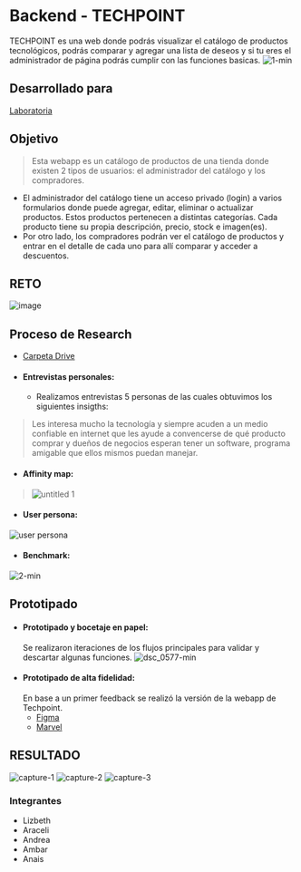 # Backend - TECHPOINT
TECHPOINT es una web donde podrás visualizar el catálogo de productos tecnológicos, podrás comparar y agregar una lista de deseos y si tu eres el administrador de página podrás cumplir con las funciones basicas.
![1-min](https://user-images.githubusercontent.com/32288883/38039645-51578f9c-3273-11e8-90a3-77067e7ddb5a.png)
## Desarrollado para
[Laboratoria](http://laboratoria.la)
## Objetivo
> Esta webapp es un catálogo de productos de una tienda donde existen 2 tipos de usuarios: el administrador del catálogo y los compradores.
* El administrador del catálogo tiene un acceso privado (login) a varios formularios donde puede agregar, editar, eliminar o actualizar productos. Estos productos pertenecen a distintas categorías. Cada producto tiene su propia descripción, precio, stock e imagen(es).
* Por otro lado, los compradores podrán ver el catálogo de productos y entrar en el detalle de cada uno para allí comparar y acceder a descuentos.
## RETO
![image](https://user-images.githubusercontent.com/32307145/38041041-6a920886-3276-11e8-91b6-7dc403f290e8.png)
## Proceso de Research
* [Carpeta Drive](...)
* #### Entrevistas personales:
  * Realizamos entrevistas 5 personas de las cuales obtuvimos los siguientes insigths:
> Les interesa mucho la tecnología y siempre acuden a un medio confiable en internet que les ayude a convencerse de qué producto comprar y dueños de negocios esperan tener un software, programa amigable que ellos mismos puedan manejar.
* #### Affinity map:
>![untitled 1](https://user-images.githubusercontent.com/32288883/38038919-bbce5eca-3271-11e8-9cfc-cf47078f5352.jpg)
* #### User persona:
![user persona](https://user-images.githubusercontent.com/32307145/38040234-a4d91e82-3274-11e8-9004-9ec2f0886563.png)
* #### Benchmark:
![2-min](https://user-images.githubusercontent.com/32288883/38040536-56c41a8e-3275-11e8-9f68-0fe7e3d50fd4.png)
## Prototipado
* #### Prototipado y bocetaje en papel:
  Se realizaron iteraciones de los flujos principales para validar y descartar algunas funciones.
  ![dsc_0577-min](https://user-images.githubusercontent.com/32288883/38041011-56c19966-3276-11e8-882e-d15e098eec7f.JPG)
* #### Prototipado de alta fidelidad:
  En base a un primer feedback se realizó la versión de la webapp de Techpoint.
  * [Figma](https://www.figma.com/file/VrL2oSC4zdj1NDBKEdLihmYn/Backend?node-id=8%3A1)
  * [Marvel](https://marvelapp.com/151879d6/screen/40364827)
## RESULTADO
![capture-1](https://user-images.githubusercontent.com/32307145/38041135-a2695ba6-3276-11e8-9496-b6479a0ab130.png)
![capture-2](https://user-images.githubusercontent.com/32282183/38041852-74ed1e72-3278-11e8-8eb0-d01e55c12fed.png)
![capture-3](https://user-images.githubusercontent.com/32282183/38041879-84c5b17e-3278-11e8-8e53-b2cc8e53df72.png)
### Integrantes
* Lizbeth
* Araceli
* Andrea
* Ambar
* Anais
